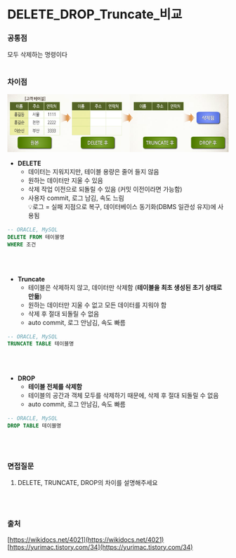 # DELETE_DROP_Truncate_비교

### 공통점
모두 삭제하는 명령이다
<br></br>
### 차이점
![delete.PNG](./image/delete.PNG)

- **DELETE**
    - 데이터는 지워지지만, 테이블 용량은 줄어 들지 않음
    - 원하는 데이터만 지울 수 있음
    - 삭제 작업 이전으로 되돌릴 수 있음 (커밋 이전이라면 가능함)
    - 사용자 commit, 로그 남김, 속도 느림     
     💡로그 = 실패 지점으로 복구, 데이터베이스 동기화(DBMS 일관성 유지)에 사용됨

```sql
-- ORACLE, MySQL
DELETE FROM 테이블명
WHERE 조건
```
<br></br>
- **Truncate**
    - 테이블은 삭제하지 않고, 데이터만 삭제함 (**테이블을 최초 생성된 초기 상태로 만듦**)
    - 원하는 데이터만 지울 수 없고 모든 데이터를 지워야 함
    - 삭제 후 절대 되돌릴 수 없음
    - auto commit, 로그 안남김, 속도 빠름

```sql
-- ORACLE, MySQL 
TRUNCATE TABLE 테이블명
```
<br></br>
- **DROP**
    - **테이블 전체를 삭제함**
    - 테이블의 공간과 객체 모두를 삭제하기 때문에, 삭제 후 절대 되돌릴 수 없음
    - auto commit, 로그 안남김, 속도 빠름

```sql
-- ORACLE, MySQL
DROP TABLE 테이블명 
```

<br></br>

### 면접질문
1. DELETE, TRUNCATE, DROP의 차이를 설명해주세요

<br></br>

### 출처
[https://wikidocs.net/4021](https://wikidocs.net/4021)     
[https://yurimac.tistory.com/34](https://yurimac.tistory.com/34)
